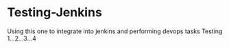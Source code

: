 # Testing-Jenkins
Using this one to integrate into jenkins and performing devops tasks
Testing 1...2...3...4

